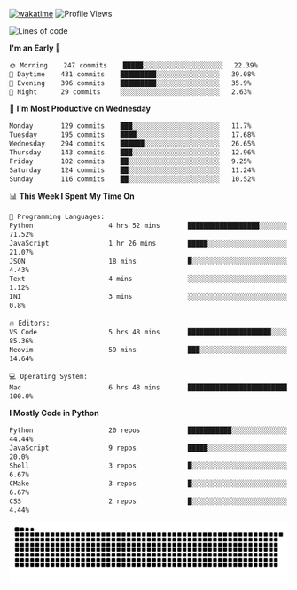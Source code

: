 [![wakatime](https://wakatime.com/badge/user/b920b284-3cde-4cd4-b72e-f7f22d050b16.svg)](https://wakatime.com/@b920b284-3cde-4cd4-b72e-f7f22d050b16)
![Profile Views](http://img.shields.io/badge/Profile%20Views-4586-blue)
<!--START_SECTION:waka-->
![Lines of code](https://img.shields.io/badge/From%20Hello%20World%20I%27ve%20Written--774%20Thousand%20lines%20of%20code-blue)

**I'm an Early 🐤** 

```text
🌞 Morning    247 commits    █████░░░░░░░░░░░░░░░░░░░░   22.39% 
🌆 Daytime    431 commits    █████████░░░░░░░░░░░░░░░░   39.08% 
🌃 Evening    396 commits    █████████░░░░░░░░░░░░░░░░   35.9% 
🌙 Night      29 commits     ░░░░░░░░░░░░░░░░░░░░░░░░░   2.63%

```
📅 **I'm Most Productive on Wednesday** 

```text
Monday       129 commits    ███░░░░░░░░░░░░░░░░░░░░░░   11.7% 
Tuesday      195 commits    ████░░░░░░░░░░░░░░░░░░░░░   17.68% 
Wednesday    294 commits    ██████░░░░░░░░░░░░░░░░░░░   26.65% 
Thursday     143 commits    ███░░░░░░░░░░░░░░░░░░░░░░   12.96% 
Friday       102 commits    ██░░░░░░░░░░░░░░░░░░░░░░░   9.25% 
Saturday     124 commits    ██░░░░░░░░░░░░░░░░░░░░░░░   11.24% 
Sunday       116 commits    ██░░░░░░░░░░░░░░░░░░░░░░░   10.52%

```


📊 **This Week I Spent My Time On** 

```text
💬 Programming Languages: 
Python                   4 hrs 52 mins       ██████████████████░░░░░░░   71.52% 
JavaScript               1 hr 26 mins        █████░░░░░░░░░░░░░░░░░░░░   21.07% 
JSON                     18 mins             █░░░░░░░░░░░░░░░░░░░░░░░░   4.43% 
Text                     4 mins              ░░░░░░░░░░░░░░░░░░░░░░░░░   1.12% 
INI                      3 mins              ░░░░░░░░░░░░░░░░░░░░░░░░░   0.8%

🔥 Editors: 
VS Code                  5 hrs 48 mins       █████████████████████░░░░   85.36% 
Neovim                   59 mins             ███░░░░░░░░░░░░░░░░░░░░░░   14.64%

💻 Operating System: 
Mac                      6 hrs 48 mins       █████████████████████████   100.0%

```

**I Mostly Code in Python** 

```text
Python                   20 repos            ███████████░░░░░░░░░░░░░░   44.44% 
JavaScript               9 repos             █████░░░░░░░░░░░░░░░░░░░░   20.0% 
Shell                    3 repos             █░░░░░░░░░░░░░░░░░░░░░░░░   6.67% 
CMake                    3 repos             █░░░░░░░░░░░░░░░░░░░░░░░░   6.67% 
CSS                      2 repos             █░░░░░░░░░░░░░░░░░░░░░░░░   4.44%

```



<!--END_SECTION:waka-->
![Snake animation](https://raw.githubusercontent.com/timmypidashev/timmypidashev/main/commits.svg)

